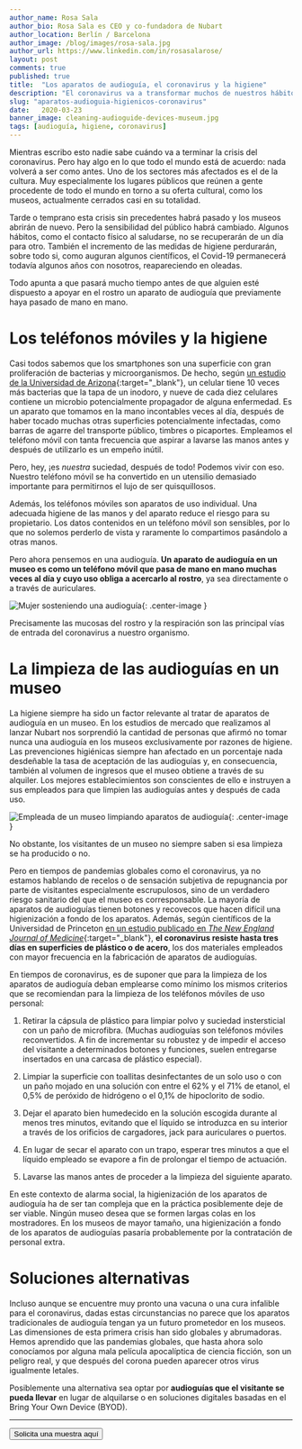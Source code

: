 ```yaml
---
author_name: Rosa Sala
author_bio: Rosa Sala es CEO y co-fundadora de Nubart
author_location: Berlín / Barcelona
author_image: /blog/images/rosa-sala.jpg
author_url: https://www.linkedin.com/in/rosasalarose/
layout: post
comments: true
published: true
title:  "Los aparatos de audioguía, el coronavirus y la higiene"
description: "El coronavirus va a transformar muchos de nuestros hábitos. ¿Qué sucederá en los museos con los apratos de audioguía que pasan de mano en mano?"
slug: "aparatos-audioguia-higienicos-coronavirus"
date:   2020-03-23
banner_image: cleaning-audioguide-devices-museum.jpg
tags: [audioguía, higiene, coronavirus]
---
```


Mientras escribo esto nadie sabe cuándo va a terminar la crisis del coronavirus. Pero hay algo en lo que todo el mundo está de acuerdo: nada volverá a ser como antes. Uno de los sectores más afectados es el de la cultura. Muy especialmente los lugares públicos que reúnen a gente procedente de todo el mundo en torno a su oferta cultural, como los museos, actualmente cerrados casi en su totalidad. 

Tarde o temprano esta crisis sin precedentes habrá pasado y los museos abrirán de nuevo. Pero la sensibilidad del público habrá cambiado. Algunos hábitos, como el contacto físico al saludarse, no se recuperarán de un día para otro. También el incremento de las medidas de higiene perdurarán, sobre todo si, como auguran algunos científicos, el Covid-19 permanecerá todavía algunos años con nosotros, reapareciendo en oleadas. 

Todo apunta a que pasará mucho tiempo antes de que alguien esté dispuesto a apoyar en el rostro un aparato de audioguía que previamente haya pasado de mano en mano. 
<!--more-->
# Los teléfonos móviles y la higiene

Casi todos sabemos que los smartphones son una superficie con gran proliferación de bacterias y microorganismos. De hecho, según [un estudio de la Universidad de Arizona](https://cals.arizona.edu/news/why-your-cellphone-has-more-germs-toilet){:target="_blank"}, un celular tiene 10 veces más bacterias que la tapa de un inodoro, y nueve de cada diez celulares contiene un microbio potencialmente propagador de alguna enfermedad. Es un aparato que tomamos en la mano incontables veces al día, después de haber tocado muchas otras superficies potencialmente infectadas, como barras de agarre del transporte público, timbres o picaportes. Empleamos el teléfono móvil con tanta frecuencia que aspirar a lavarse las manos antes y después de utilizarlo es un empeño inútil. 

Pero, hey, ¡es *nuestra* suciedad, después de todo! Podemos vivir con eso. Nuestro teléfono móvil se ha convertido en un utensilio demasiado importante para permitirnos el lujo de ser quisquillosos.

Además, los teléfonos móviles son aparatos de uso individual. Una adecuada higiene de las manos y del aparato reduce el riesgo para su propietario. Los datos contenidos en un teléfono móvil son sensibles, por lo que no solemos perderlo de vista y raramente lo compartimos pasándolo a otras manos. 

Pero ahora pensemos en una audioguía. **Un aparato de audioguía en un museo es como un teléfono móvil que pasa de mano en mano muchas veces al día y cuyo uso obliga a acercarlo al rostro**, ya sea directamente o a través de auriculares. 

![Mujer sosteniendo una audioguía]({{site.baseurl}}/images/posts/woman-audioguide-face.jpg){: .center-image }

Precisamente las mucosas del rostro y la respiración son las principal vías de entrada del coronavirus a nuestro organismo. 

# La limpieza de las audioguías en un museo

La higiene siempre ha sido un factor relevante al tratar de aparatos de audioguía en un museo. En los estudios de mercado que realizamos al lanzar Nubart nos sorprendió la cantidad de personas que afirmó no tomar nunca una audioguía en los museos exclusivamente por razones de higiene. Las prevenciones higiénicas siempre han afectado en un porcentaje nada desdeñable la tasa de aceptación de las audioguías y, en consecuencia, también al volumen de ingresos que el museo obtiene a través de su alquiler. Los mejores establecimientos son conscientes de ello e instruyen a sus empleados para que limpien las audioguías antes y después de cada uso. 

![Empleada de un museo limpiando aparatos de audioguía]({{site.baseurl}}/images/posts/cleaning-audioguide-devices-museum.jpg){: .center-image }

No obstante, los visitantes de un museo no siempre saben si esa limpieza se ha producido o no. 

Pero en tiempos de pandemias globales como el coronavirus, ya no estamos hablando de recelos o de sensación subjetiva de repugnancia por parte de visitantes especialmente escrupulosos, sino de un verdadero riesgo sanitario del que el museo es corresponsable. La mayoría de aparatos de audioguías tienen botones y recovecos que hacen difícil una higienización a fondo de los aparatos. Además, según científicos de la Universidad de Princeton [en un estudio publicado en *The New England Journal of Medicine*](https://www.nejm.org/doi/full/10.1056/NEJMc2004973?query=featured_home){:target="_blank"}, **el coronavirus resiste hasta tres días en superficies de plástico o de acero**, los dos materiales empleados con mayor frecuencia en la fabricación de aparatos de audioguías.

En tiempos de coronavirus, es de suponer que para la limpieza de los aparatos de audioguía deban emplearse como mínimo los mismos criterios que se recomiendan para la limpieza de los teléfonos móviles de uso personal: 

1. Retirar la cápsula de plástico para limpiar polvo y suciedad instersticial con un paño de microfibra.
(Muchas audioguías son teléfonos móviles reconvertidos. A fin de incrementar su robustez y de impedir el acceso del visitante a determinados botones y funciones, suelen entregarse insertados en una carcasa de plástico especial).

2. Limpiar la superficie con toallitas desinfectantes de un solo uso o con un paño mojado en una solución con entre el 62% y el 71% de etanol, el 0,5% de peróxido de hidrógeno o el 0,1% de hipoclorito de sodio.

3. Dejar el aparato bien humedecido en la solución escogida durante al menos tres minutos, evitando que el líquido se introduzca en su interior a través de los orificios de cargadores, jack para auriculares o puertos. 

4. En lugar de secar el aparato con un trapo, esperar tres minutos a que el líquido empleado se evapore a fin de prolongar el tiempo de actuación. 

5. Lavarse las manos antes de proceder a la limpieza del siguiente aparato. 

En este contexto de alarma social, la higienización de los aparatos de audioguía ha de ser tan compleja que en la práctica posiblemente deje de ser viable. Ningún museo desea que se formen largas colas en los mostradores. En los museos de mayor tamaño, una higienización a fondo de los aparatos de audioguías pasaría probablemente por la contratación de personal extra. 


# Soluciones alternativas

Incluso aunque se encuentre muy pronto una vacuna o una cura infalible para el coronavirus, dadas estas circunstancias no parece que los aparatos tradicionales de audioguía tengan ya un futuro prometedor en los museos. Las dimensiones de esta primera crisis han sido globales y abrumadoras. Hemos aprendido que las pandemias globales, que hasta ahora solo conocíamos por alguna mala película apocalíptica de ciencia ficción, son un peligro real, y que después del corona pueden aparecer otros virus igualmente letales. 

Posiblemente una alternativa sea optar por **audioguías que el visitante se pueda llevar** en lugar de alquilarse o en soluciones digitales basadas en el Bring Your Own Device (BYOD). 



***





<form action="../../../../../es">
    <input type="submit" value="Solicita una muestra aquí" />
</form>